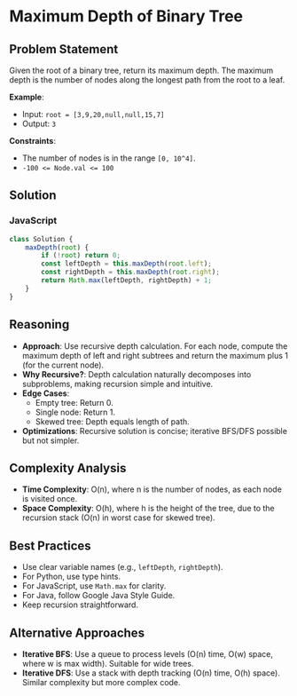 # Maximum Depth of Binary Tree

## Problem Statement
Given the root of a binary tree, return its maximum depth. The maximum depth is the number of nodes along the longest path from the root to a leaf.

**Example**:
- Input: `root = [3,9,20,null,null,15,7]`
- Output: `3`

**Constraints**:
- The number of nodes is in the range `[0, 10^4]`.
- `-100 <= Node.val <= 100`

## Solution

### JavaScript
```javascript
class Solution {
    maxDepth(root) {
        if (!root) return 0;
        const leftDepth = this.maxDepth(root.left);
        const rightDepth = this.maxDepth(root.right);
        return Math.max(leftDepth, rightDepth) + 1;
    }
}
```

## Reasoning
- **Approach**: Use recursive depth calculation. For each node, compute the maximum depth of left and right subtrees and return the maximum plus 1 (for the current node).
- **Why Recursive?**: Depth calculation naturally decomposes into subproblems, making recursion simple and intuitive.
- **Edge Cases**:
  - Empty tree: Return 0.
  - Single node: Return 1.
  - Skewed tree: Depth equals length of path.
- **Optimizations**: Recursive solution is concise; iterative BFS/DFS possible but not simpler.

## Complexity Analysis
- **Time Complexity**: O(n), where n is the number of nodes, as each node is visited once.
- **Space Complexity**: O(h), where h is the height of the tree, due to the recursion stack (O(n) in worst case for skewed tree).

## Best Practices
- Use clear variable names (e.g., `leftDepth`, `rightDepth`).
- For Python, use type hints.
- For JavaScript, use `Math.max` for clarity.
- For Java, follow Google Java Style Guide.
- Keep recursion straightforward.

## Alternative Approaches
- **Iterative BFS**: Use a queue to process levels (O(n) time, O(w) space, where w is max width). Suitable for wide trees.
- **Iterative DFS**: Use a stack with depth tracking (O(n) time, O(h) space). Similar complexity but more complex code.